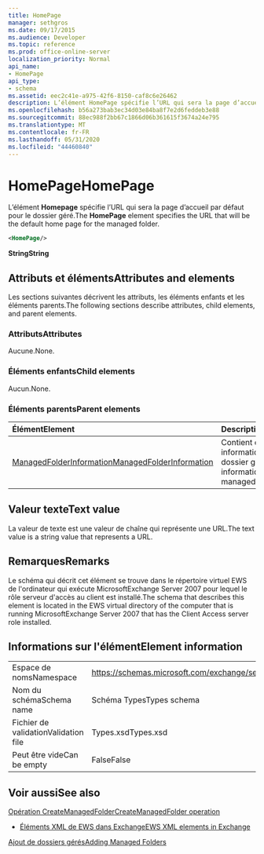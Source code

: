 ```yaml
---
title: HomePage
manager: sethgros
ms.date: 09/17/2015
ms.audience: Developer
ms.topic: reference
ms.prod: office-online-server
localization_priority: Normal
api_name:
- HomePage
api_type:
- schema
ms.assetid: eec2c41e-a975-42f6-8150-caf8c6e26462
description: L’élément HomePage spécifie l’URL qui sera la page d’accueil par défaut pour le dossier géré.
ms.openlocfilehash: b56a273bab3ec34d03e84ba8f7e2d6feddeb3e88
ms.sourcegitcommit: 88ec988f2bb67c1866d06b361615f3674a24e795
ms.translationtype: MT
ms.contentlocale: fr-FR
ms.lasthandoff: 05/31/2020
ms.locfileid: "44460840"
---
```

# <a name="homepage"></a><span data-ttu-id="dd4bc-103">HomePage</span><span class="sxs-lookup"><span data-stu-id="dd4bc-103">HomePage</span></span>

<span data-ttu-id="dd4bc-104">L’élément **Homepage** spécifie l’URL qui sera la page d’accueil par défaut pour le dossier géré.</span><span class="sxs-lookup"><span data-stu-id="dd4bc-104">The **HomePage** element specifies the URL that will be the default home page for the managed folder.</span></span> 
  
```xml
<HomePage/>
```

 <span data-ttu-id="dd4bc-105">**String**</span><span class="sxs-lookup"><span data-stu-id="dd4bc-105">**String**</span></span>
## <a name="attributes-and-elements"></a><span data-ttu-id="dd4bc-106">Attributs et éléments</span><span class="sxs-lookup"><span data-stu-id="dd4bc-106">Attributes and elements</span></span>

<span data-ttu-id="dd4bc-107">Les sections suivantes décrivent les attributs, les éléments enfants et les éléments parents.</span><span class="sxs-lookup"><span data-stu-id="dd4bc-107">The following sections describe attributes, child elements, and parent elements.</span></span>
  
### <a name="attributes"></a><span data-ttu-id="dd4bc-108">Attributs</span><span class="sxs-lookup"><span data-stu-id="dd4bc-108">Attributes</span></span>

<span data-ttu-id="dd4bc-109">Aucune.</span><span class="sxs-lookup"><span data-stu-id="dd4bc-109">None.</span></span>
  
### <a name="child-elements"></a><span data-ttu-id="dd4bc-110">Éléments enfants</span><span class="sxs-lookup"><span data-stu-id="dd4bc-110">Child elements</span></span>

<span data-ttu-id="dd4bc-111">Aucun.</span><span class="sxs-lookup"><span data-stu-id="dd4bc-111">None.</span></span>
  
### <a name="parent-elements"></a><span data-ttu-id="dd4bc-112">Éléments parents</span><span class="sxs-lookup"><span data-stu-id="dd4bc-112">Parent elements</span></span>

|<span data-ttu-id="dd4bc-113">**Élément**</span><span class="sxs-lookup"><span data-stu-id="dd4bc-113">**Element**</span></span>|<span data-ttu-id="dd4bc-114">**Description**</span><span class="sxs-lookup"><span data-stu-id="dd4bc-114">**Description**</span></span>|
|:-----|:-----|
|[<span data-ttu-id="dd4bc-115">ManagedFolderInformation</span><span class="sxs-lookup"><span data-stu-id="dd4bc-115">ManagedFolderInformation</span></span>](managedfolderinformation.md) <br/> |<span data-ttu-id="dd4bc-116">Contient des informations sur un dossier géré.</span><span class="sxs-lookup"><span data-stu-id="dd4bc-116">Contains information about a managed folder.</span></span>  <br/> |
   
## <a name="text-value"></a><span data-ttu-id="dd4bc-117">Valeur texte</span><span class="sxs-lookup"><span data-stu-id="dd4bc-117">Text value</span></span>

<span data-ttu-id="dd4bc-118">La valeur de texte est une valeur de chaîne qui représente une URL.</span><span class="sxs-lookup"><span data-stu-id="dd4bc-118">The text value is a string value that represents a URL.</span></span>
  
## <a name="remarks"></a><span data-ttu-id="dd4bc-119">Remarques</span><span class="sxs-lookup"><span data-stu-id="dd4bc-119">Remarks</span></span>

<span data-ttu-id="dd4bc-120">Le schéma qui décrit cet élément se trouve dans le répertoire virtuel EWS de l'ordinateur qui exécute MicrosoftExchange Server 2007 pour lequel le rôle serveur d'accès au client est installé.</span><span class="sxs-lookup"><span data-stu-id="dd4bc-120">The schema that describes this element is located in the EWS virtual directory of the computer that is running MicrosoftExchange Server 2007 that has the Client Access server role installed.</span></span>
  
## <a name="element-information"></a><span data-ttu-id="dd4bc-121">Informations sur l'élément</span><span class="sxs-lookup"><span data-stu-id="dd4bc-121">Element information</span></span>

|||
|:-----|:-----|
|<span data-ttu-id="dd4bc-122">Espace de noms</span><span class="sxs-lookup"><span data-stu-id="dd4bc-122">Namespace</span></span>  <br/> |https://schemas.microsoft.com/exchange/services/2006/types  <br/> |
|<span data-ttu-id="dd4bc-123">Nom du schéma</span><span class="sxs-lookup"><span data-stu-id="dd4bc-123">Schema name</span></span>  <br/> |<span data-ttu-id="dd4bc-124">Schéma Types</span><span class="sxs-lookup"><span data-stu-id="dd4bc-124">Types schema</span></span>  <br/> |
|<span data-ttu-id="dd4bc-125">Fichier de validation</span><span class="sxs-lookup"><span data-stu-id="dd4bc-125">Validation file</span></span>  <br/> |<span data-ttu-id="dd4bc-126">Types.xsd</span><span class="sxs-lookup"><span data-stu-id="dd4bc-126">Types.xsd</span></span>  <br/> |
|<span data-ttu-id="dd4bc-127">Peut être vide</span><span class="sxs-lookup"><span data-stu-id="dd4bc-127">Can be empty</span></span>  <br/> |<span data-ttu-id="dd4bc-128">False</span><span class="sxs-lookup"><span data-stu-id="dd4bc-128">False</span></span>  <br/> |
   
## <a name="see-also"></a><span data-ttu-id="dd4bc-129">Voir aussi</span><span class="sxs-lookup"><span data-stu-id="dd4bc-129">See also</span></span>



[<span data-ttu-id="dd4bc-130">Opération CreateManagedFolder</span><span class="sxs-lookup"><span data-stu-id="dd4bc-130">CreateManagedFolder operation</span></span>](createmanagedfolder-operation.md)


- [<span data-ttu-id="dd4bc-131">Éléments XML de EWS dans Exchange</span><span class="sxs-lookup"><span data-stu-id="dd4bc-131">EWS XML elements in Exchange</span></span>](ews-xml-elements-in-exchange.md)


[<span data-ttu-id="dd4bc-132">Ajout de dossiers gérés</span><span class="sxs-lookup"><span data-stu-id="dd4bc-132">Adding Managed Folders</span></span>](https://msdn.microsoft.com/library/846658c6-7043-40fb-8439-19f97c2a967f%28Office.15%29.aspx)

